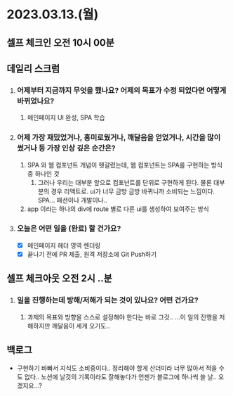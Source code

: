 # 2023.03.13.(월)

## 셀프 체크인 오전 10시 00분

## 데일리 스크럼

1. ### 어제부터 지금까지 무엇을 했나요? 어제의 목표가 수정 되었다면 어떻게 바뀌었나요?
   1. 메인페이지 UI 완성, SPA 학습
2. ### 어제 가장 재밌었거나, 흥미로웠거나, 깨달음을 얻었거나, 시간을 많이 썼거나 등 가장 인상 깊은 순간은?
   1. SPA 와 웹 컴포넌트 개념이 헷갈렸는데, 웹 컴포넌트는 SPA를 구현하는 방식 중 하나인 것
      1. 그러나 우리는 대부분 앞으로 컴포넌트를 단위로 구현하게 된다. 물론 대부분의 경우 리액트로. ui가 너무 금방 금방 바뀌니까 소비되는 느낌이다. SPA... 패션이나 개발이나..
   2. app 이라는 하나의 div에 route 별로 다른 ui를 생성하여 보여주는 방식
3. ### 오늘은 어떤 일을 (완료) 할 건가요?
   * [x] 메인페이지 헤더 영역 렌더링
   * [x] 끝나기 전에 PR 제출, 원격 저장소에 Git Push하기

## 셀프 체크아웃 오전 2시 ..분

1. ### 일을 진행하는데 방해/저해가 되는 것이 있나요? 어떤 건가요?
   1. 과제의 목표와 방향을 스스로 설정해야 한다는 바로 그것.. ...이 일의 진행을 저해하지만 깨달음이 세게 오기도..

## 백로그

* 구현하기 바빠서 지식도 소비중이다.. 정리해야 할게 산더미라 너무 많아서 적을 수도 없다.. 노션에 날것의 기록이라도 잘해놓다가 언젠가 블로그에 하나씩 쓸 날.. 오겠지요...?
